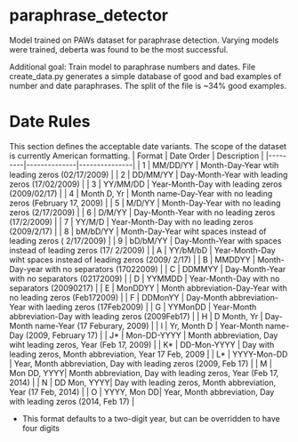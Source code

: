 # paraphrase_detector
Model trained on PAWs dataset for paraphrase detection.
Varying models were trained, deberta was found to be the most successful.

Additional goal:
Train model to paraphrase numbers and dates.
File create_data.py generates a simple database of good and bad examples of number and date paraphrases.
The split of the file is ~34% good examples.

# Date Rules
This section defines the acceptable date variants. The scope of the dataset is currently American formatting.
| Format  |  Date Order  |  Description  |
|---------|--------------|---------------|
| 1       |  MM/DD/YY    |  Month-Day-Year wtih leading zeros (02/17/2009)  |
| 2       |  DD/MM/YY    |  Day-Month-Year with leading zeros (17/02/2009)  |
| 3       |  YY/MM/DD    |  Year-Month-Day with leading zeros (2009/02/17)  |
| 4       |  Month D, Yr |  Month name-Day-Year with no leading zeros (February 17, 2009)  |
| 5       |  M/D/YY      |  Month-Day-Year with no leading zeros (2/17/2009)  |
| 6       |  D/M/YY      |  Day-Month-Year with no leading zeros (17/2/2009)  |
| 7       |  YY/M/D      |  Year-Month-Day with no leading zeros (2009/2/17)  |
| 8       |  bM/bD/YY    |  Month-Day-Year wiht spaces instead of leading zeros ( 2/17/2009)  |
| 9       |  bD/bM/YY    |  Day-Month-Year with spaces instead of leading zeros (17/ 2/2009)  |
| A       |  YY/bM/bD    |  Year-Month-Day wiht spaces instead of leading zeros (2009/ 2/17)  |
| B       |  MMDDYY      |  Month-Day-year with no separators (17022009)  |
| C       |  DDMMYY      |  Day-Month-Year with no separators (02172009)  |
| D       |  YYMMDD      |  Year-Month-Day with no separators (20090217)  |
| E       |  MonDDYY     |  Month abbreviation-Day-Year with no leading zeros (Feb172009)  |
| F       |  DDMonYY     |  Day-Month abbreviation-Year with laeding zeros (17Feb2009)       |
| G       |  YYMonDD     |  Year-Month abbreviation-Day with leading zeros (2009Feb17)       |
| H       |  D Month, Yr |  Day-Month name-Year (17 Feburary, 2009)                          |
| I       |  Yr, Month D |  Year-Month name-Day (2009, February 17)                          |
| J*      |  Mon-DD-YYYY |  Month abbreviation, Day wiht leading zeros, Year (Feb 17, 2009)  |
| K*      |  DD-Mon-YYYY |  Day with leading zeros, Month abbreviation, Year 17 Feb, 2009    |
| L*      |  YYYY-Mon-DD |  Year, Month abbreviation, Day with leading zeros (2009, Feb 17)  |
| M       |  Mon DD, YYYY|  Month abbreviation, Day with leading zeros, Year (Feb 17, 2014)  |
| N       |  DD Mon, YYYY|  Day with leading zeros, Month abbreviation, Year (17 Feb, 2014)  |
| O       |  YYYY, Mon DD|  Year, Month abbreviation, Day with leading zeros (2014, Feb 17)  |
* This format defaults to a two-digit year, but can be overridden to have four digits
